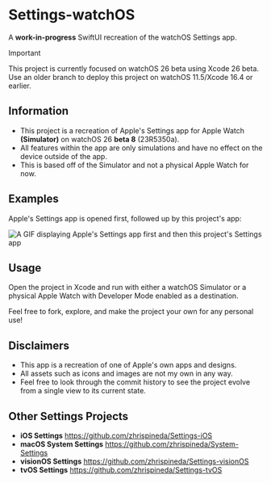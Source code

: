 # Settings-watchOS
A **work-in-progress** SwiftUI recreation of the watchOS Settings app.

> [!IMPORTANT]  
> This project is currently focused on watchOS 26 beta using Xcode 26 beta. Use an older branch to deploy this project on watchOS 11.5/Xcode 16.4 or earlier.

## Information
- This project is a recreation of Apple's Settings app for Apple Watch **(Simulator)** on watchOS 26 **beta 8** (23R5350a).
- All features within the app are only simulations and have no effect on the device outside of the app.
- This is based off of the Simulator and not a physical Apple Watch for now.

## Examples
Apple's Settings app is opened first, followed up by this project's app:

![A GIF displaying Apple's Settings app first and then this project's Settings app](Assets/Settings.gif)

## Usage
Open the project in Xcode and run with either a watchOS Simulator or a physical Apple Watch with Developer Mode enabled as a destination.

Feel free to fork, explore, and make the project your own for any personal use!

## Disclaimers
- This app is a recreation of one of Apple's own apps and designs.
- All assets such as icons and images are not my own in any way.
- Feel free to look through the commit history to see the project evolve from a single view to its current state.

## Other Settings Projects
- **iOS Settings** https://github.com/zhrispineda/Settings-iOS
- **macOS System Settings** https://github.com/zhrispineda/System-Settings
- **visionOS Settings** https://github.com/zhrispineda/Settings-visionOS
- **tvOS Settings** https://github.com/zhrispineda/Settings-tvOS
